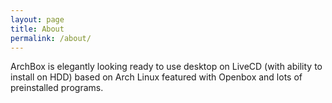 ```yaml
---
layout: page
title: About
permalink: /about/
---
```


ArchBox is elegantly looking ready to use desktop on LiveCD (with ability to install on HDD) based on Arch Linux featured with Openbox and lots of preinstalled programs.


